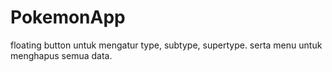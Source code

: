 # PokemonApp
floating button untuk mengatur type, subtype, supertype. serta menu untuk menghapus semua data.
